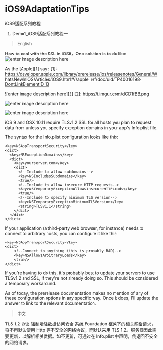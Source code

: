 # iOS9AdaptationTips



iOS9适配系列教程

 1. Demo1_iOS9适配系列教程一


> English



How to deal with the SSL in iOS9，One solution is to  do like:
 ![enter image description here][3]

  [3]: https://github.com/ChenYilong/iOS9AdaptationTips/blob/master/Demo1_iOS9适配系列教程一/微博%40iOS程序犭袁/http问题.gif


As the [Apple][1] say :
  [1]: https://developer.apple.com/library/prerelease/ios/releasenotes/General/WhatsNewIniOS/Articles/iOS9.html#//apple_ref/doc/uid/TP40016198-DontLinkElementID_13
  
 ![enter image description here][2]
  [2]: https://i.imgur.com/dCD1fBB.png
  
  
   ![enter image description here][4]

  [4]: https://i.imgur.com/Tc0fS6p.jpg
   ![enter image description here][5]

  [5]: https://i.imgur.com/v2Tskwh.jpg
  
iOS 9 and OSX 10.11 require TLSv1.2 SSL for all hosts you plan to request data from unless you specify exception domains in your app's Info.plist file.

The syntax for the Info.plist configuration looks like this:

    <key>NSAppTransportSecurity</key>
    <dict>
      <key>NSExceptionDomains</key>
      <dict>
        <key>yourserver.com</key>
        <dict>
          <!--Include to allow subdomains-->
          <key>NSIncludesSubdomains</key>
          <true/>
          <!--Include to allow insecure HTTP requests-->
          <key>NSTemporaryExceptionAllowsInsecureHTTPLoads</key>
          <true/>
          <!--Include to specify minimum TLS version-->
          <key>NSTemporaryExceptionMinimumTLSVersion</key>
          <string>TLSv1.1</string>
        </dict>
      </dict>
    </dict>

If your application (a third-party web browser, for instance) needs to connect to arbitrary hosts, you can configure it like this:

    <key>NSAppTransportSecurity</key>
    <dict>
        <!--Connect to anything (this is probably BAD)-->
	    <key>NSAllowsArbitraryLoads</key>
	    <true/>
    </dict>

If you're having to do this, it's probably best to update your servers to use TLSv1.2 and SSL, if they're not already doing so. This should be considered a temporary workaround.

As of today, the prerelease documentation makes no mention of any of these configuration options in any specific way. Once it does, I'll update the answer to link to the relevant documentation.


> 中文


TLS 1.2 协议 强制增强数据访问安全
系统 Foundation 框架下的相关网络请求，将不再默认使用 Http 等不安全的网络协议，而默认采用 TLS 1.2。服务器因此需要更新，以解析相关数据。如不更新，可通过在 Info.plist 中声明，倒退回不安全的网络请求。
